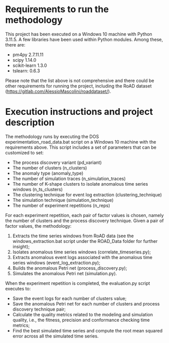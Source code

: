 # Requirements to run the methodology

This project has been executed on a Windows 10 machine with Python 3.11.5. A few libraries have been used within Python modules. Among these, there are:

- pm4py 2.7.11.11
- scipy 1.14.0
- scikit-learn 1.3.0
- tslearn: 0.6.3

Please note that the list above is not comprehensive and there could be other requirements for running the project, including the RoAD dataset (https://gitlab.com/AlessioMascolini/roaddataset/).

# Execution instructions and project description

The methodology runs by executing the DOS experimentation_road_data.bat script on a Windows 10 machine with the requirements above. This script includes a set of parameters that can be customized to set: 

- The process discovery variant (pd_variant)
- The number of clusters (n_clusters)
- The anomaly type (anomaly_type)
- The number of simulation traces (n_simulation_traces)
- The number of K-shape clusters to isolate anomalous time series windows (n_ts_clusters)
- The clustering technique for event log extraction (clustering_technique)
- The simulation technique (simulation_technique)
- The number of experiment repetitions (n_reps)

For each experiment repetition, each pair of factor values is chosen, namely the number of clusters and the process discovery technique. Given a pair of factor values, the methodology:

1) Extracts the time series windows from RoAD data (see the windows_extraction.bat script under the ROAD_Data folder for further insight);
2) Isolates anomalous time series windows (correlate_timeseries.py);
3) Extracts anomalous event logs associated with the anomalous time series windows (event_log_extraction.py);
4) Builds the anomalous Petri net (process_discovery.py);
5) Simulates the anomalous Petri net (simulation.py).

When the experiment repetition is completed, the evaluation.py script executes to:

- Save the event logs for each number of clusters value;
- Save the anomalous Petri net for each number of clusters and process discovery technique pair;
- Calculate the quality metrics related to the modeling and simulation quality, i.e., the fitness, precision and conformance checking time metrics;
- Find the best simulated time series and compute the root mean squared error across all the simulated time series.

